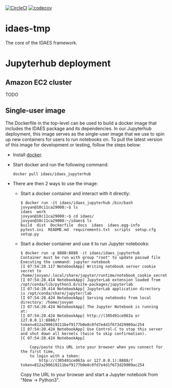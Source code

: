 <!-- BEGIN Status badges -->
[![CircleCI](https://circleci.com/gh/dangunter/idaes-tmp.svg?style=svg&circle-token=1c18c546ab1e9e63002a6c37593f1f9efa03d587)](https://circleci.com/gh/dangunter/idaes-tmp)
[![codecov](https://codecov.io/gh/IDAES/idaes-tmp/branch/master/graph/badge.svg?token=5F5EzQws6o)](https://codecov.io/gh/IDAES/idaes-tmp)
<!-- END Status badges -->

# idaes-tmp

The core of the IDAES framework.

# Jupyterhub deployment 

## Amazon EC2 cluster

TODO

## Single-user image

The Dockerfile in the top-level can be used to build a docker image that includes the IDAES package and its dependencies. In our Jupyterhub deployment, this image serves as the single-user image that we use to spin up new containers for users to run notebooks on. To pull the latest version of this image for development or testing, follow the steps below: 

- Install [docker](https://docs.docker.com/install/). 

- Start docker and run the following command: 

  ```
  docker pull idaes/idaes_jupyterhub
  ```

- There are then 2 ways to use the image: 

  - Start a docker container and interact with it directly:

    ```
	$ docker run -it idaes/idaes_jupyterhub /bin/bash
	jovyan@10c11ca29008:~$ ls
	idaes  work
	jovyan@10c11ca29008:~$ cd idaes/
	jovyan@10c11ca29008:~/idaes$ ls
	build  dist  Dockerfile  docs  idaes  idaes.egg-info  pytest.ini  README.md  requirements.txt  scripts  setup.cfg  setup.py
    ```	  
  
  - Start a docker container and use it to run Jupyter notebooks:

    ```
	$ docker run -p 8888:8888 -it idaes/idaes_jupyterhub
	Container must be run with group "root" to update passwd file
	Executing the command: jupyter notebook
	[I 07:54:20.117 NotebookApp] Writing notebook server cookie secret to /home/jovyan/.local/share/jupyter/runtime/notebook_cookie_secret
	[I 07:54:20.414 NotebookApp] JupyterLab extension loaded from /opt/conda/lib/python3.6/site-packages/jupyterlab
	[I 07:54:20.414 NotebookApp] JupyterLab application directory is /opt/conda/share/jupyter/lab
	[I 07:54:20.424 NotebookApp] Serving notebooks from local directory: /home/jovyan
	[I 07:54:20.424 NotebookApp] The Jupyter Notebook is running at:
	[I 07:54:20.424 NotebookApp] http://(305491ce063a or 127.0.0.1):8888/?token=812a290619211bef9177b0e8c0fd7e4d1f673d29909ac254
	[I 07:54:20.424 NotebookApp] Use Control-C to stop this server and shut down all kernels (twice to skip confirmation).
	[C 07:54:20.424 NotebookApp]

	    Copy/paste this URL into your browser when you connect for the first time,
	    to login with a token:
	        http://(305491ce063a or 127.0.0.1):8888/?token=812a290619211bef9177b0e8c0fd7e4d1f673d29909ac254
     ```
	 Copy the URL to your browser and start a Jupyter notebook from "New -> Python3". 



